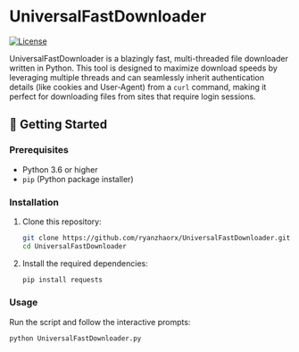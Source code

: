 # UniversalFastDownloader

[![License](https://img.shields.io/badge/license-MIT-blue.svg)](LICENSE)

UniversalFastDownloader is a blazingly fast, multi-threaded file downloader written in Python. This tool is designed to maximize download speeds by leveraging multiple threads and can seamlessly inherit authentication details (like cookies and User-Agent) from a `curl` command, making it perfect for downloading files from sites that require login sessions.

## 🚀 Getting Started

### Prerequisites

- Python 3.6 or higher
- `pip` (Python package installer)

### Installation

1.  Clone this repository:
    ```bash
    git clone https://github.com/ryanzhaorx/UniversalFastDownloader.git
    cd UniversalFastDownloader
    ```

2.  Install the required dependencies:
    ```bash
    pip install requests
    ```

### Usage

Run the script and follow the interactive prompts:

```bash
python UniversalFastDownloader.py
